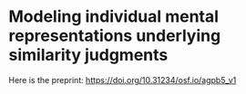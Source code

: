# Modeling individual mental representations underlying similarity judgments

Here is the preprint: https://doi.org/10.31234/osf.io/agpb5_v1
